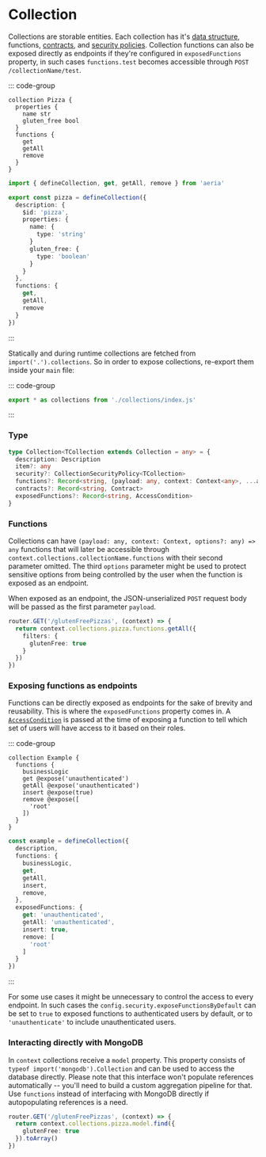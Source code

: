 # Collection

Collections are storable entities. Each collection has it's [data structure](/aeria/aeria-schema), functions, [contracts](/aeria/contracts), and [security policies](/aeria/security). Collection functions can also be exposed directly as endpoints if they're configured in `exposedFunctions` property, in such cases `functions.test` becomes accessible through `POST /collectionName/test`.

::: code-group

```aeria
collection Pizza {
  properties {
    name str
    gluten_free bool
  }
  functions {
    get
    getAll
    remove
  }
}
```

```typescript [pizza.ts]
import { defineCollection, get, getAll, remove } from 'aeria'

export const pizza = defineCollection({
  description: {
    $id: 'pizza',
    properties: {
      name: {
        type: 'string'
      }
      gluten_free: {
        type: 'boolean'
      }
    }
  },
  functions: {
    get,
    getAll,
    remove
  }
})
```

:::

Statically and during runtime collections are fetched from `import('.').collections`. So in order to expose collections, re-export them inside your `main` file:

::: code-group

```typescript [index.ts]
export * as collections from './collections/index.js'
```

:::


### Type

```typescript
type Collection<TCollection extends Collection = any> = {
  description: Description
  item?: any
  security?: CollectionSecurityPolicy<TCollection>
  functions?: Record<string, (payload: any, context: Context<any>, ...args: any[])=> any>
  contracts?: Record<string, Contract>
  exposedFunctions?: Record<string, AccessCondition>
}
```

### Functions

Collections can have `(payload: any, context: Context, options?: any) => any` functions that will later be accessible through `context.collections.collectionName.functions` with their second parameter omitted. The third `options` parameter might be used to protect sensitive options from being controlled by the user when the function is exposed as an endpoint.

When exposed as an endpoint, the JSON-unserialized `POST` request body will be passed as the first parameter `payload`.

```typescript
router.GET('/glutenFreePizzas', (context) => {
  return context.collections.pizza.functions.getAll({
    filters: {
      glutenFree: true
    }
  })
})
```

### Exposing functions as endpoints

Functions can be directly exposed as endpoints for the sake of brevity and reusability. This is where the `exposedFunctions` property comes in. A [`AccessCondition`](/aeria/access-control) is passed at the time of exposing a function to tell which set of users will have access to it based on their roles.

::: code-group

```aeria [collection.aeria]
collection Example {
  functions {
    businessLogic
    get @expose('unauthenticated')
    getAll @expose('unauthenticated')
    insert @expose(true)
    remove @expose([
      'root'
    ])
  }
}
```

```typescript [collection.ts]
const example = defineCollection({
  description,
  functions: {
    businessLogic,
    get,
    getAll,
    insert,
    remove,
  },
  exposedFunctions: {
    get: 'unauthenticated',
    getAll: 'unauthenticated',
    insert: true,
    remove: [
      'root'
    ]
  }
})
```

:::

For some use cases it might be unnecessary to control the access to every endpoint. In such cases the `config.security.exposeFunctionsByDefault` can be set to `true` to exposed functions to authenticated users by default, or to `'unauthenticate'` to include unauthenticated users.

### Interacting directly with MongoDB

In `context` collections receive a `model` property. This property consists of `typeof import('mongodb').Collection` and can be used to access the database directly. Please note that this interface won't populate references automatically -- you'll need to build a custom aggregation pipeline for that. Use `functions` instead of interfacing with MongoDB directly if autopopulating references is a need.

```typescript
router.GET('/glutenFreePizzas', (context) => {
  return context.collections.pizza.model.find({
    glutenFree: true
  }).toArray()
})
```

